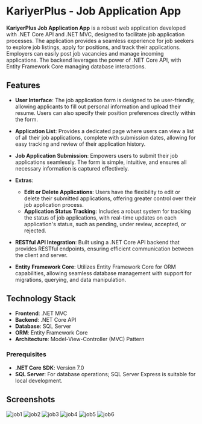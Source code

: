 # KariyerPlus - Job Application App

**KariyerPlus Job Application App** is a robust web application developed with .NET Core API and .NET MVC, designed to facilitate job application processes. The application provides a seamless experience for job seekers to explore job listings, apply for positions, and track their applications. Employers can easily post job vacancies and manage incoming applications. The backend leverages the power of .NET Core API, with Entity Framework Core managing database interactions.

## Features

- **User Interface**: The job application form is designed to be user-friendly, allowing applicants to fill out personal information and upload their resume. Users can also specify their position preferences directly within the form.

- **Application List**: Provides a dedicated page where users can view a list of all their job applications, complete with submission dates, allowing for easy tracking and review of their application history.

- **Job Application Submission**: Empowers users to submit their job applications seamlessly. The form is simple, intuitive, and ensures all necessary information is captured effectively.

- **Extras**: 
  - **Edit or Delete Applications**: Users have the flexibility to edit or delete their submitted applications, offering greater control over their job application process.
  - **Application Status Tracking**: Includes a robust system for tracking the status of job applications, with real-time updates on each application's status, such as pending, under review, accepted, or rejected.

- **RESTful API Integration**: Built using a .NET Core API backend that provides RESTful endpoints, ensuring efficient communication between the client and server.
- **Entity Framework Core**: Utilizes Entity Framework Core for ORM capabilities, allowing seamless database management with support for migrations, querying, and data manipulation.

## Technology Stack

- **Frontend**: .NET MVC
- **Backend**: .NET Core API
- **Database**: SQL Server
- **ORM**: Entity Framework Core
- **Architecture**: Model-View-Controller (MVC) Pattern

### Prerequisites

- **.NET Core SDK**: Version 7.0
- **SQL Server**: For database operations; SQL Server Express is suitable for local development.


## Screenshots

![job1](https://github.com/user-attachments/assets/e3837b91-381b-47da-b27b-0060d1b0b68d)
![job2](https://github.com/user-attachments/assets/06022c00-65c2-4ee2-8195-97dac240bed2)
![job3](https://github.com/user-attachments/assets/ec4f95fa-3fe7-4103-a1e8-218c4f91bb6b)
![job4](https://github.com/user-attachments/assets/8ed5feac-b6ad-4686-8d53-af3f13f81be2)
![job5](https://github.com/user-attachments/assets/f0d3db82-7e5f-4799-bf31-a91334bd7515)
![job6](https://github.com/user-attachments/assets/a3d3314f-54bb-485e-87b8-35f4338b2b5a)

  
